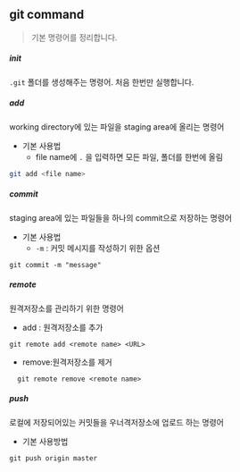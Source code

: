 ## git command

> 기본 명령어를 정리합니다.





##### init

`.git` 폴더를 생성해주는 명령어. 처음 한번만 실행합니다.



##### add

working directory에 있는 파일을 staging area에 올리는 명령어



+ 기본 사용법
  + file name에 `.` 을  입력하면 모든 파일, 폴더를 한번에 올림

```bash
git add <file name>
```



##### commit

staging area에 있는 파일들을 하나의 commit으로 저장하는 명령어



+ 기본 사용법
  + `-m` : 커밋 메시지를 작성하기 위한 옵션

```git commit -m "message"
git commit -m "message"
```





##### remote

원격저장소를 관리하기 위한 명령어



+ add : 원격저장소를 추가

```
git remote add <remote name> <URL>
```



+ remove:원격저장소를 제거

```
  git remote remove <remote name>
```



##### push

로컬에 저장되어있는 커밋들을 우너격저장소에 업로드 하는 명령어



+ 기본 사용방법

``` 
git push origin master
```





